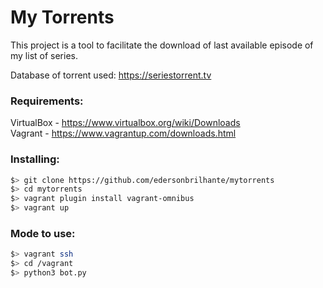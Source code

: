 # My Torrents

This project is a tool to facilitate the download of last available episode of my list of series.

Database of torrent used: https://seriestorrent.tv

### Requirements:
VirtualBox - https://www.virtualbox.org/wiki/Downloads
<br>
Vagrant - https://www.vagrantup.com/downloads.html

### Installing:
```bash
$> git clone https://github.com/edersonbrilhante/mytorrents
$> cd mytorrents
$> vagrant plugin install vagrant-omnibus
$> vagrant up
```


### Mode to use:
```bash
$> vagrant ssh
$> cd /vagrant
$> python3 bot.py
```
